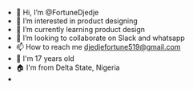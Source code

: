 - 👋 Hi, I’m @FortuneDjedje
- 👀 I’m interested in product designing
- 🌱 I’m currently learning product design
- 💞️ I’m looking to collaborate on Slack and whatsapp
- 📫 How to reach me djedjefortune519@gmail.com
- 🔰 I'm 17 years old
- 🏠 I'm from Delta State, Nigeria
- 
